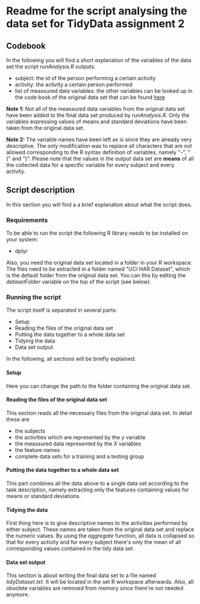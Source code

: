 # Readme for the script analysing the data set for TidyData assignment 2

## Codebook
In the following you will find a short explanation of the variables of the data set the script *runAnalysis.R* outputs.

* subject: the id of the person performing a certain activity
* activity: the activity a certain person performed
* list of meassured data variables: the other variables can be looked up in the code book of the original data set that can be found [here](http://archive.ics.uci.edu/ml/datasets/Human+Activity+Recognition+Using+Smartphones)

**Note 1:** Not all of the meassured data variables from the original data set have been added to the final data set produced by *runAnalysis.R*. Only the variables expressing values of means and standard deviations have been taken from the original data set. 

**Note 2:** The variable names have been left as is since they are already very descriptive. The only modification was to replace all characters that are not allowed corresponding to the R syntax definition of variables, namely "-", "(" and ")". Please note that the values in the output data set are **means** of all the collected data for a specific variable for every subject and every activity. 

## Script description
In this section you will find a a brief explanation about what the script does. 

### Requirements
To be able to run the script the following R library needs to be installed on your system:
* dplyr

Also, you need the original data set located in a folder in your R workspace. The files need to be extracted in a folder named "UCI HAR Dataset", which is the default folder from the original data set. You can this by editing the *datasetFolder* variable on the top of the script (see below).

### Running the script
The script itself is separated in several parts:
* Setup
* Reading the files of the original data set
* Putting the data together to a whole data set
* Tidying the data
* Data set output

In the following, all sections will be briefly explained:
#### Setup
Here you can change the path to the folder containing the original data set.

#### Reading the files of the original data set
This section reads all the necessary files from the original data set. In detail these are
* the subjects
* the activities which are represented by the _y_ variable
* the meassured data represented by the _X_ variables
* the feature names
* complete data sets for a training and a testing group

#### Putting the data together to a whole data set
This part combines all the data above to a single data set according to the task description, namely extracting only the features containing values for means or standard deviations.

#### Tidying the data
First thing here is to give descriptive names to the activities performed by either subject. These names are taken from the original data set and replace the numeric values. By using the _aggregate_ function, all data is collapsed so that for every activity and for every subject there's only the mean of all corresponding values contained in the tidy data set.

#### Data set output
This section is about writing the final data set to a file named _tidyDataset.txt_. It will be located in the set R workspace afterwards. Also, all obsolete variables are removed from memory since there're not needed anymore.

